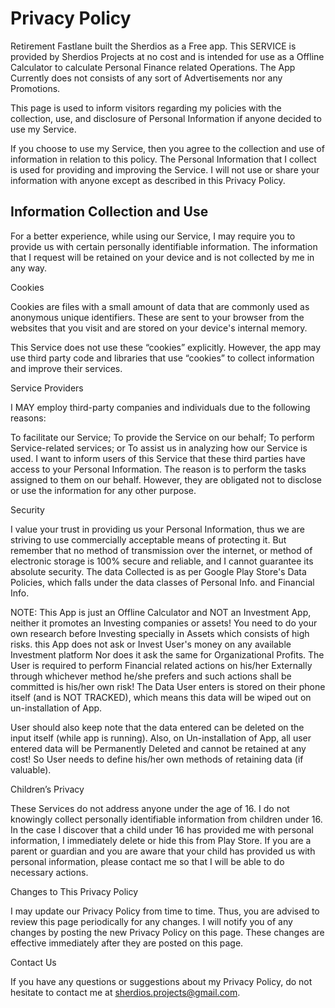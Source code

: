 # Privacy Policy
Retirement Fastlane built the Sherdios as a Free app. This SERVICE is provided by Sherdios Projects at no cost and is intended for use as a Offline Calculator to calculate Personal Finance related Operations. The App Currently does not consists of any sort of Advertisements nor any Promotions.

This page is used to inform visitors regarding my policies with the collection, use, and disclosure of Personal Information if anyone decided to use my Service.

If you choose to use my Service, then you agree to the collection and use of information in relation to this policy. The Personal Information that I collect is used for providing and improving the Service. I will not use or share your information with anyone except as described in this Privacy Policy.

## Information Collection and Use

For a better experience, while using our Service, I may require you to provide us with certain personally identifiable information. The information that I request will be retained on your device and is not collected by me in any way.

Cookies

Cookies are files with a small amount of data that are commonly used as anonymous unique identifiers. These are sent to your browser from the websites that you visit and are stored on your device's internal memory.

This Service does not use these “cookies” explicitly. However, the app may use third party code and libraries that use “cookies” to collect information and improve their services.

Service Providers

I MAY employ third-party companies and individuals due to the following reasons:

To facilitate our Service;
To provide the Service on our behalf;
To perform Service-related services; or
To assist us in analyzing how our Service is used.
I want to inform users of this Service that these third parties have access to your Personal Information. The reason is to perform the tasks assigned to them on our behalf. However, they are obligated not to disclose or use the information for any other purpose.

Security

I value your trust in providing us your Personal Information, thus we are striving to use commercially acceptable means of protecting it. But remember that no method of transmission over the internet, or method of electronic storage is 100% secure and reliable, and I cannot guarantee its absolute security. The data Collected is as per Google Play Store's Data Policies, which falls under the data classes of Personal Info. and Financial Info.

NOTE: This App is just an Offline Calculator and NOT an Investment App, neither it promotes an Investing companies or assets! You need to do your own research before Investing specially in Assets which consists of high risks. this App does not ask or Invest User's money on any available Investment platform Nor does it ask the same for Organizational Profits. The User is required to perform Financial related actions on his/her Externally through whichever method he/she prefers and such actions shall be committed is his/her own risk! The Data User enters is stored on their phone itself (and is NOT TRACKED), which means this data will be wiped out on un-installation of App.

User should also keep note that the data entered can be deleted on the input itself (while app is running). Also, on Un-installation of App, all user entered data will be Permanently Deleted and cannot be retained at any cost! So User needs to define his/her own methods of retaining data (if valuable).

Children’s Privacy

These Services do not address anyone under the age of 16. I do not knowingly collect personally identifiable information from children under 16. In the case I discover that a child under 16 has provided me with personal information, I immediately delete or hide this from Play Store. If you are a parent or guardian and you are aware that your child has provided us with personal information, please contact me so that I will be able to do necessary actions.

Changes to This Privacy Policy

I may update our Privacy Policy from time to time. Thus, you are advised to review this page periodically for any changes. I will notify you of any changes by posting the new Privacy Policy on this page. These changes are effective immediately after they are posted on this page.

Contact Us

If you have any questions or suggestions about my Privacy Policy, do not hesitate to contact me at sherdios.projects@gmail.com.
